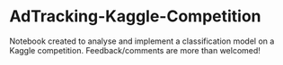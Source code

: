 # AdTracking-Kaggle-Competition
Notebook created to analyse and implement a classification model on a Kaggle competition.
Feedback/comments are more than welcomed!
